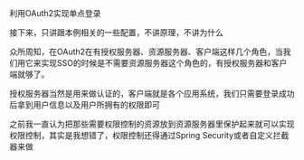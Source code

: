 
利用OAuth2实现单点登录

接下来，只讲跟本例相关的一些配置，不讲原理，不讲为什么

众所周知，在OAuth2在有授权服务器、资源服务器、客户端这样几个角色，当我们用它来实现SSO的时候是不需要资源服务器这个角色的，有授权服务器和客户端就够了。

授权服务器当然是用来做认证的，客户端就是各个应用系统，我们只需要登录成功后拿到用户信息以及用户所拥有的权限即可

之前我一直认为把那些需要权限控制的资源放到资源服务器里保护起来就可以实现权限控制，其实是我想错了，权限控制还得通过Spring Security或者自定义拦截器来做